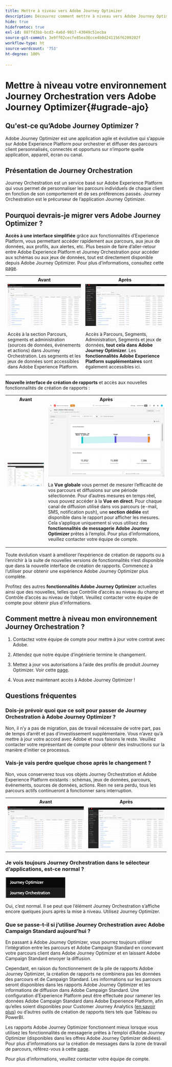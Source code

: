 ```yaml
---
title: Mettre à niveau vers Adobe Journey Optimizer
description: Découvrez comment mettre à niveau vers Adobe Journey Optimizer
hide: true
hidefromtoc: true
exl-id: 887fd3bb-bcd3-4a6d-9817-43049c51ecba
source-git-commit: 3e9ff02cecfe85ea38cce4b0d241156f6209202f
workflow-type: ht
source-wordcount: '753'
ht-degree: 100%

---
```


# Mettre à niveau votre environnement Journey Orchestration vers Adobe Journey Optimizer{#ugrade-ajo}

## Qu&#39;est-ce qu’Adobe Journey Optimizer ?

Adobe Journey Optimizer est une application agile et évolutive qui s’appuie sur Adobe Experience Platform pour orchestrer et diffuser des parcours client personnalisés, connectés et opportuns sur n’importe quelle application, appareil, écran ou canal.

## Présentation de Journey Orchestration

Journey Orchestration est un service basé sur Adobe Experience Platform qui vous permet de personnaliser les parcours individuels de chaque client en fonction de son comportement et de ses préférences passés. Journey Orchestration est le précurseur de l’application Journey Optimizer.

## Pourquoi devrais-je migrer vers Adobe Journey Optimizer ?

**Accès à une interface simplifiée** grâce aux fonctionnalités d’Experience Platform, vous permettant accéder rapidement aux parcours, aux jeux de données, aux profils, aux alertes, etc. Plus besoin de faire d’aller-retour entre Adobe Experience Platform et Journey Orchestration pour accéder aux schémas ou aux jeux de données, tout est directement disponible depuis Adobe Journey Optimizer. Pour plus d’informations, consultez cette [page](https://experienceleague.adobe.com/docs/journey-optimizer/using/get-started/user-interface.html?lang=fr).

<table>
<tr>
<th>Avant</th>
<th>Après</th>
</tr>
<tr>
<td><img src="../assets/migration-ajo-1.png"><p>Accès à la section Parcours, segments et administration (sources de données, événements et actions) dans Journey Orchestration. Les segments et les jeux de données sont accessibles dans Adobe Experience Platform. </p></td>
<td><img src="../assets/migration-ajo-2.png"><p>Accès à Parcours, Segments, Administration, Segments et jeux de données, <strong>tout cela dans Adobe Journey Optimizer</strong>. Les <strong>fonctionnalités Adobe Experience Platform supplémentaires</strong> sont également accessibles ici.</p></td>
</tr>
</table>

**Nouvelle interface de création de rapports** et accès aux nouvelles fonctionnalités de création de rapports :

<table>
<tr>
<th>Avant</th>
<th>Après</th>
</tr>
<tr>
<td><img src="../assets/migration-ajo-5.png"></td>
<td><img src="../assets/migration-ajo-6.png"><p>La <strong>Vue globale</strong> vous permet de mesurer l’efficacité de vos parcours et diffusions sur une période sélectionnée. Pour d’autres mesures en temps réel, vous pouvez accéder à la <strong>Vue en direct</strong>. Pour chaque canal de diffusion utilisé dans vos parcours (e-mail, SMS, notification push), une <strong>section dédiée</strong> est disponible dans le rapport pour afficher les mesures. Cela s’applique uniquement si vous utilisez des <strong>fonctionnalités de messagerie Adobe Journey Optimizer</strong> prêtes à l’emploi. Pour plus d’informations, veuillez contacter votre équipe de compte.</p></td>
</tr>
</table>

Toute évolution visant à améliorer l’expérience de création de rapports ou à l’enrichir à la suite de nouvelles versions de fonctionnalités n’est disponible que dans la nouvelle interface de création de rapports. Commencez à l’utiliser pour obtenir une expérience Adobe Journey Optimizer plus complète.

Profitez des autres **fonctionnalités Adobe Journey Optimizer** actuelles ainsi que des nouvelles, telles que Contrôle d’accès au niveau du champ et Contrôle d’accès au niveau de l’objet. Veuillez contacter votre équipe de compte pour obtenir plus d’informations.

## Comment mettre à niveau mon environnement Journey Orchestration ?

1. Contactez votre équipe de compte pour mettre à jour votre contrat avec Adobe.

1. Attendez que notre équipe d’ingénierie termine le changement.

1. Mettez à jour vos autorisations à l’aide des profils de produit Journey Optimizer. Voir cette [page](https://experienceleague.adobe.com/docs/journey-optimizer/using/administration/ootb-product-profiles.html?lang=fr).

1. Vous avez maintenant accès à Adobe Journey Optimizer !

## Questions fréquentes

### Dois-je prévoir quoi que ce soit pour passer de Journey Orchestration à Adobe Journey Optimizer ?

Non, il n’y a pas de migration, pas de travail nécessaire de votre part, pas de temps d’arrêt et pas d’investissement supplémentaire. Vous n’avez qu’à mettre à jour votre accord avec Adobe et nous faisons le reste. Veuillez contacter votre représentant de compte pour obtenir des instructions sur la manière d’initier ce processus.

### Vais-je vais perdre quelque chose après le changement ?

Non, vous conserverez tous vos objets Journey Orchestration et Adobe Experience Platform existants : schémas, jeux de données, parcours, événements, sources de données, actions. Rien ne sera perdu, tous les parcours actifs continueront à fonctionner sans interruption.

<table>
<tr>
<th>Avant</th>
<th>Après</th>
</tr>
<tr>
<td><img src="../assets/migration-ajo-7.png"></td>
<td><img src="../assets/migration-ajo-8.png"></td>
</tr>
</table>

### Je vois toujours Journey Orchestration dans le sélecteur d’applications, est-ce normal ?

![](../assets/migration-ajo-9.png)

Oui, c’est normal. Il se peut que l’élément Journey Orchestration s’affiche encore quelques jours après la mise à niveau. Utilisez Journey Optimizer.

### Que se passe-t-il si j’utilise Journey Orchestration avec Adobe Campaign Standard aujourd’hui ?

En passant à Adobe Journey Optimizer, vous pourrez toujours utiliser l’intégration entre les parcours et Adobe Campaign Standard en concevant votre parcours client dans Adobe Journey Optimizer et en laissant Adobe Campaign Standard envoyer la diffusion.

Cependant, en raison du fonctionnement de la pile de rapports Adobe Journey Optimizer, la création de rapports ne combinera pas les données des parcours et de Campaign Standard. Les informations sur les parcours seront disponibles dans les rapports Adobe Journey Optimizer et les informations de diffusion dans Adobe Campaign Standard. Une configuration d’Experience Platform peut être effectuée pour ramener les données Adobe Campaign Standard dans Adobe Experience Platform, afin qu’elles soient disponibles pour Customer Journey Analytics ([en savoir plus](https://business.adobe.com/products/experience-platform/customer-journey-analytics.html)) ou d’autres outils de création de rapports tiers tels que Tableau ou PowerBI.

Les rapports Adobe Journey Optimizer fonctionnent mieux lorsque vous utilisez les fonctionnalités de messagerie prêtes à l’emploi d’Adobe Journey Optimizer (disponibles dans les offres Adobe Journey Optimizer dédiées). Pour plus d&#39;informations sur la création de messages dans la zone de travail de parcours, référez-vous à cette [page](https://experienceleague.adobe.com/docs/journey-optimizer/using/messages/messages-in-journeys.html?lang=fr).

Pour plus d’informations, veuillez contacter votre équipe de compte.
